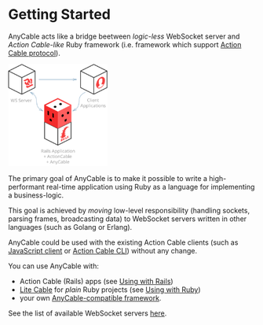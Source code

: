 <!-- markdownlint-disable no-inline-html -->
# Getting Started

AnyCable acts like a bridge beetween _logic-less_ WebSocket server and _Action Cable-like_ Ruby framework (i.e. framework which support [Action Cable protocol](misc/action_cable_protocol.md)).

<div class="chart-container">
  <img src="./assets/images/anycable.svg" alt="AnyCable diagram" width="40%">
</div>

The primary goal of AnyCable is to make it possible to write a high-performant real-time application using Ruby as a language for implementing a business-logic.

This goal is achieved by _moving_ low-level responsibility (handling sockets, parsing frames, broadcasting data) to WebSocket servers written in other languages (such as Golang or Erlang).

AnyCable could be used with the existing Action Cable clients (such as [JavaScript client](https://www.npmjs.com/package/actioncable) or [Action Cable CLI](https://github.com/palkan/acli)) without any change.

You can use AnyCable with:

- Action Cable (Rails) apps (see [Using with Rails](ruby/rails.md))
- [Lite Cable](https://github.com/palkan/litecable) for  _plain_ Ruby projects (see [Using with Ruby](ruby/non_rails.md))
- your own [AnyCable-compatible framework](r\uby/non_rails.md).

See the list of available WebSocket servers [here](websocket_servers.md).
